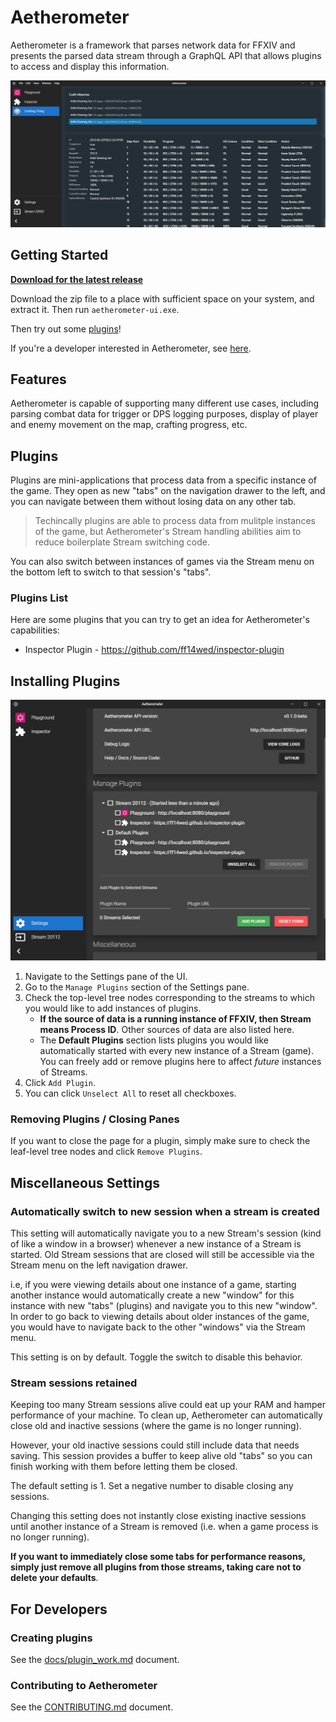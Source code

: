 # Aetherometer

Aetherometer is a framework that parses network data for FFXIV and presents
the parsed data stream through a GraphQL API that allows plugins to access
and display this information.

<img src="docs/preview.png" alt="preview" />

## Getting Started
[**Download for the latest release**](https://github.com/ff14wed/aetherometer/releases)

Download the zip file to a place with sufficient space on your system, and
extract it. Then run `aetherometer-ui.exe`.

Then try out some [plugins](#plugins-list)!

If you're a developer interested in Aetherometer, see
[here](#for-developers).

## Features

Aetherometer is capable of supporting many different use cases, including
parsing combat data for trigger or DPS logging purposes, display of
player and enemy movement on the map, crafting progress, etc.

## Plugins

Plugins are mini-applications that process data from a specific instance
of the game. They open as new "tabs" on the navigation drawer to the left,
and you can navigate between them without losing data on any other tab.

 >Techincally plugins are able to process data from mulitple
instances of the game, but Aetherometer's Stream handling abilities aim
to reduce boilerplate Stream switching code.

You can also switch between instances of games via the Stream menu on the bottom left to switch to that session's "tabs".

### Plugins List

Here are some plugins that you can try to get an idea for Aetherometer's capabilities:
- Inspector Plugin - https://github.com/ff14wed/inspector-plugin

## Installing Plugins

<img src="docs/settings.png" alt="preview" />

1. Navigate to the Settings pane of the UI.
2. Go to the `Manage Plugins` section of the Settings pane.
3. Check the top-level tree nodes corresponding to the streams to which you
   would like to add instances of plugins.
    - **If the source of data is a running instance of FFXIV, then
    Stream means Process ID**. Other sources of data are also listed here.
    - The **Default Plugins** section lists plugins you would like
      automatically started with every new instance of a Stream (game). You
      can freely add or remove plugins here to affect *future* instances of
      Streams.
4. Click `Add Plugin`.
5. You can click `Unselect All` to reset all checkboxes.

### Removing Plugins / Closing Panes

If you want to close the page for a plugin, simply make sure to check the
leaf-level tree nodes and click `Remove Plugins`.

## Miscellaneous Settings

### Automatically switch to new session when a stream is created

This setting will automatically navigate you to a new Stream's session (kind
of like a window in a browser) whenever a new instance of a Stream is
started. Old Stream sessions that are closed will still be accessible via the
Stream menu on the left navigation drawer.

i.e, if you were viewing details about one instance of a game,
starting another instance would automatically create a new "window" for this
instance with new "tabs" (plugins) and navigate you to this new "window". In
order to go back to viewing details about older instances of the game, you
would have to navigate back to the other "windows" via the Stream menu.

This setting is on by default. Toggle the switch to disable this behavior.

### Stream sessions retained

Keeping too many Stream sessions alive could eat up your RAM and hamper
performance of your machine. To clean up, Aetherometer can automatically
close old and inactive sessions (where the game is no longer running).

However, your old inactive sessions could still
include data that needs saving. This session provides a buffer to keep alive
old "tabs" so you can finish working with them before letting them be closed.

The default setting is 1. Set a negative number to disable closing any
sessions.

Changing this setting does not instantly close existing inactive sessions
until another instance of a Stream is removed (i.e. when a game process
is no longer running).

**If you want to immediately close some tabs for performance reasons, simply
just remove all plugins from those streams, taking care not to delete your
defaults**.

## For Developers

### Creating plugins
See the [docs/plugin_work.md](docs/plugin_work.md) document.
### Contributing to Aetherometer
See the [CONTRIBUTING.md](CONTRIBUTING.md) document.
